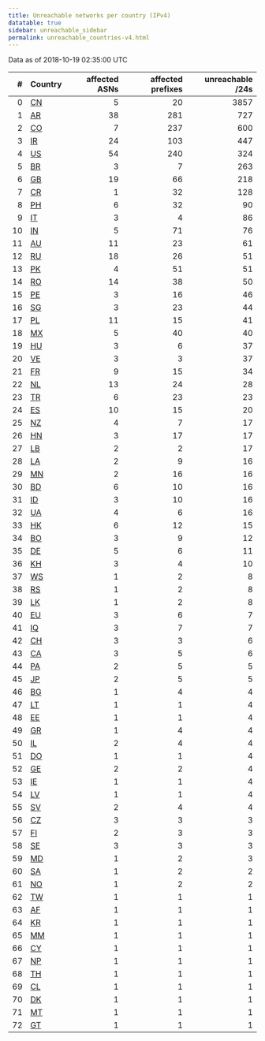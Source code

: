 ```yaml
---
title: Unreachable networks per country (IPv4)
datatable: true
sidebar: unreachable_sidebar
permalink: unreachable_countries-v4.html
---
```


Data as of 2018-10-19 02:35:00 UTC

<div class="datatable-begin"></div>

|   # | Country                      |   affected ASNs |   affected prefixes |   unreachable /24s |
|----:|:-----------------------------|----------------:|--------------------:|-------------------:|
|   0 | [CN](unreachable_cn-v4.html) |               5 |                  20 |               3857 |
|   1 | [AR](unreachable_ar-v4.html) |              38 |                 281 |                727 |
|   2 | [CO](unreachable_co-v4.html) |               7 |                 237 |                600 |
|   3 | [IR](unreachable_ir-v4.html) |              24 |                 103 |                447 |
|   4 | [US](unreachable_us-v4.html) |              54 |                 240 |                324 |
|   5 | [BR](unreachable_br-v4.html) |               3 |                   7 |                263 |
|   6 | [GB](unreachable_gb-v4.html) |              19 |                  66 |                218 |
|   7 | [CR](unreachable_cr-v4.html) |               1 |                  32 |                128 |
|   8 | [PH](unreachable_ph-v4.html) |               6 |                  32 |                 90 |
|   9 | [IT](unreachable_it-v4.html) |               3 |                   4 |                 86 |
|  10 | [IN](unreachable_in-v4.html) |               5 |                  71 |                 76 |
|  11 | [AU](unreachable_au-v4.html) |              11 |                  23 |                 61 |
|  12 | [RU](unreachable_ru-v4.html) |              18 |                  26 |                 51 |
|  13 | [PK](unreachable_pk-v4.html) |               4 |                  51 |                 51 |
|  14 | [RO](unreachable_ro-v4.html) |              14 |                  38 |                 50 |
|  15 | [PE](unreachable_pe-v4.html) |               3 |                  16 |                 46 |
|  16 | [SG](unreachable_sg-v4.html) |               3 |                  23 |                 44 |
|  17 | [PL](unreachable_pl-v4.html) |              11 |                  15 |                 41 |
|  18 | [MX](unreachable_mx-v4.html) |               5 |                  40 |                 40 |
|  19 | [HU](unreachable_hu-v4.html) |               3 |                   6 |                 37 |
|  20 | [VE](unreachable_ve-v4.html) |               3 |                   3 |                 37 |
|  21 | [FR](unreachable_fr-v4.html) |               9 |                  15 |                 34 |
|  22 | [NL](unreachable_nl-v4.html) |              13 |                  24 |                 28 |
|  23 | [TR](unreachable_tr-v4.html) |               6 |                  23 |                 23 |
|  24 | [ES](unreachable_es-v4.html) |              10 |                  15 |                 20 |
|  25 | [NZ](unreachable_nz-v4.html) |               4 |                   7 |                 17 |
|  26 | [HN](unreachable_hn-v4.html) |               3 |                  17 |                 17 |
|  27 | [LB](unreachable_lb-v4.html) |               2 |                   2 |                 17 |
|  28 | [LA](unreachable_la-v4.html) |               2 |                   9 |                 16 |
|  29 | [MN](unreachable_mn-v4.html) |               2 |                  16 |                 16 |
|  30 | [BD](unreachable_bd-v4.html) |               6 |                  10 |                 16 |
|  31 | [ID](unreachable_id-v4.html) |               3 |                  10 |                 16 |
|  32 | [UA](unreachable_ua-v4.html) |               4 |                   6 |                 16 |
|  33 | [HK](unreachable_hk-v4.html) |               6 |                  12 |                 15 |
|  34 | [BO](unreachable_bo-v4.html) |               3 |                   9 |                 12 |
|  35 | [DE](unreachable_de-v4.html) |               5 |                   6 |                 11 |
|  36 | [KH](unreachable_kh-v4.html) |               3 |                   4 |                 10 |
|  37 | [WS](unreachable_ws-v4.html) |               1 |                   2 |                  8 |
|  38 | [RS](unreachable_rs-v4.html) |               1 |                   2 |                  8 |
|  39 | [LK](unreachable_lk-v4.html) |               1 |                   2 |                  8 |
|  40 | [EU](unreachable_eu-v4.html) |               3 |                   6 |                  7 |
|  41 | [IQ](unreachable_iq-v4.html) |               3 |                   7 |                  7 |
|  42 | [CH](unreachable_ch-v4.html) |               3 |                   3 |                  6 |
|  43 | [CA](unreachable_ca-v4.html) |               3 |                   5 |                  6 |
|  44 | [PA](unreachable_pa-v4.html) |               2 |                   5 |                  5 |
|  45 | [JP](unreachable_jp-v4.html) |               2 |                   5 |                  5 |
|  46 | [BG](unreachable_bg-v4.html) |               1 |                   4 |                  4 |
|  47 | [LT](unreachable_lt-v4.html) |               1 |                   1 |                  4 |
|  48 | [EE](unreachable_ee-v4.html) |               1 |                   1 |                  4 |
|  49 | [GR](unreachable_gr-v4.html) |               1 |                   4 |                  4 |
|  50 | [IL](unreachable_il-v4.html) |               2 |                   4 |                  4 |
|  51 | [DO](unreachable_do-v4.html) |               1 |                   1 |                  4 |
|  52 | [GE](unreachable_ge-v4.html) |               2 |                   2 |                  4 |
|  53 | [IE](unreachable_ie-v4.html) |               1 |                   1 |                  4 |
|  54 | [LV](unreachable_lv-v4.html) |               1 |                   1 |                  4 |
|  55 | [SV](unreachable_sv-v4.html) |               2 |                   4 |                  4 |
|  56 | [CZ](unreachable_cz-v4.html) |               3 |                   3 |                  3 |
|  57 | [FI](unreachable_fi-v4.html) |               2 |                   3 |                  3 |
|  58 | [SE](unreachable_se-v4.html) |               3 |                   3 |                  3 |
|  59 | [MD](unreachable_md-v4.html) |               1 |                   2 |                  3 |
|  60 | [SA](unreachable_sa-v4.html) |               1 |                   2 |                  2 |
|  61 | [NO](unreachable_no-v4.html) |               1 |                   2 |                  2 |
|  62 | [TW](unreachable_tw-v4.html) |               1 |                   1 |                  1 |
|  63 | [AF](unreachable_af-v4.html) |               1 |                   1 |                  1 |
|  64 | [KR](unreachable_kr-v4.html) |               1 |                   1 |                  1 |
|  65 | [MM](unreachable_mm-v4.html) |               1 |                   1 |                  1 |
|  66 | [CY](unreachable_cy-v4.html) |               1 |                   1 |                  1 |
|  67 | [NP](unreachable_np-v4.html) |               1 |                   1 |                  1 |
|  68 | [TH](unreachable_th-v4.html) |               1 |                   1 |                  1 |
|  69 | [CL](unreachable_cl-v4.html) |               1 |                   1 |                  1 |
|  70 | [DK](unreachable_dk-v4.html) |               1 |                   1 |                  1 |
|  71 | [MT](unreachable_mt-v4.html) |               1 |                   1 |                  1 |
|  72 | [GT](unreachable_gt-v4.html) |               1 |                   1 |                  1 |

<div class="datatable-end"></div>